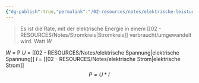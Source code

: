 ```yaml
---
{"dg-publish":true,"permalink":"/02-resources/notes/elektrische-leistung/","tags":["elektrotechnik"],"noteIcon":"","updated":"2025-08-26T16:35:03.000+02:00"}
---
```


> Es ist die Rate, mit der elektrische Energie in einem [[02 - RESOURCES/Notes/Stromkreis\|Stromkreis]] verbraucht/umgewandelt wird.
> Watt ${W}$

${W}$ = P
${U}$  = [[02 - RESOURCES/Notes/elektrische Spannung\|elektrische Spannung]]
${I}$  = [[02 - RESOURCES/Notes/elektrische Strom\|elektrische Strom]]
$${P}={{U}}*{{I}}$$